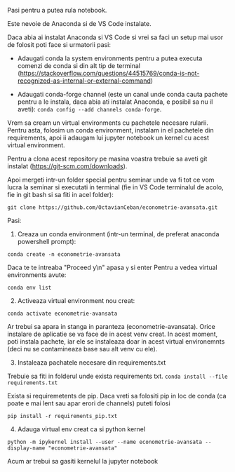 Pasi pentru a putea rula notebook.

Este nevoie de Anaconda si de VS Code instalate.

Daca abia ai instalat Anaconda si VS Code si vrei sa faci un setup mai usor de folosit poti face si urmatorii pasi:

- Adaugati conda la system environments pentru a putea executa comenzi de conda si din alt tip de terminal (https://stackoverflow.com/questions/44515769/conda-is-not-recognized-as-internal-or-external-command)

- Adaugati conda-forge channel (este un canal unde conda cauta pachete pentru a le instala, daca abia ati instalat Anaconda, e posibil sa nu il aveti):
`conda config --add channels conda-forge`.

Vrem sa cream un virtual environments cu pachetele necesare rularii. Pentru asta, folosim un conda environment, instalam in el pachetele din requirements, apoi ii adaugam lui jupyter notebook un kernel cu acest virtual environment.

Pentru a clona acest repository pe masina voastra trebuie sa aveti git instalat (https://git-scm.com/downloads). 

Apoi mergeti intr-un folder special pentru seminar unde va fi tot ce vom lucra la seminar si executati in terminal (fie in VS Code terminalul de acolo, fie in git bash si sa fiti in acel folder):

`git clone https://github.com/OctavianCeban/econometrie-avansata.git`


Pasi:


1. Creaza un conda environment (intr-un terminal, de preferat anaconda powershell prompt):

`conda create -n econometrie-avansata`


Daca te te intreaba "Proceed y\n" apasa `y` si enter
Pentru a vedea virtual environments avute:

`conda env list`

2. Activeaza virtual environment nou creat:

`conda activate econometrie-avansata`

Ar trebui sa apara in stanga in paranteza (econometrie-avansata). Orice instalare de aplicatie se va face de in acest venv creat. In acest moment, poti instala pachete, iar ele se instaleaza doar in acest virtual environemnts (deci nu se contamineaza base sau alt venv cu ele).

3. Instaleaza pachatele necesare din requirements.txt

Trebuie sa fiti in folderul unde exista requirements txt. 
`conda install --file requirements.txt`

Exista si requiremetents de pip. Daca vreti sa folositi pip in loc de conda (ca poate e mai lent sau apar erori de channels) puteti folosi

`pip install -r requirements_pip.txt`

4. Adauga virtual env creat ca si python kernel 

`python -m ipykernel install --user --name econometrie-avansata --display-name "econometrie-avansata"`

Acum ar trebui sa gasiti kernelul la jupyter notebook





